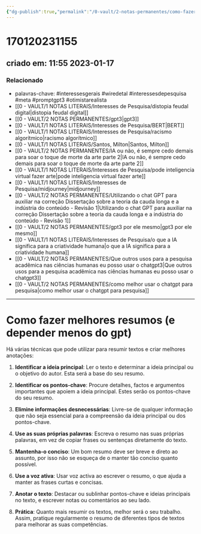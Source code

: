 ```yaml
---
{"dg-publish":true,"permalink":"/0-vault/2-notas-permanentes/como-fazer-melhores-resumos-e-depender-menos-do-gpt/","tags":["permanente","interessesgerais","wiredetal","interessesdepesquisa","meta","promptgpt3","otimistarealista"],"dgHomeLink":true,"dgShowLocalGraph":true,"dgShowFileTree":true,"dgEnableSearch":true}
---
```


# 170120231155
## criado em: 11:55 2023-01-17

### Relacionado
- palavras-chave: #interessesgerais  #wiredetal  #interessesdepesquisa #meta #promptgpt3  #otimistarealista 
- [[0 - VAULT/1 NOTAS LITERAIS/Interesses de Pesquisa/distopia feudal digital\|distopia feudal digital]]
- [[0 - VAULT/2 NOTAS PERMANENTES/gpt3\|gpt3]]
- [[0 - VAULT/1 NOTAS LITERAIS/Interesses de Pesquisa/BERT\|BERT]]
- [[0 - VAULT/1 NOTAS LITERAIS/Interesses de Pesquisa/racismo algorítmico\|racismo algorítmico]]
- [[0 - VAULT/1 NOTAS LITERAIS/Santos, Milton\|Santos, Milton]]
- [[0 - VAULT/2 NOTAS PERMANENTES/IA ou não, é sempre cedo demais para soar o toque de morte da arte parte 2\|IA ou não, é sempre cedo demais para soar o toque de morte da arte parte 2]]
- [[0 - VAULT/1 NOTAS LITERAIS/Interesses de Pesquisa/pode inteligencia virtual fazer arte\|pode inteligencia virtual fazer arte]]
- [[0 - VAULT/1 NOTAS LITERAIS/Interesses de Pesquisa/midjourney\|midjourney]]
- [[0 - VAULT/2 NOTAS PERMANENTES/Utilizando o chat GPT para auxiliar na correção Dissertação sobre a teoria da cauda longa e a indústria do conteúdo - Revisão 1\|Utilizando o chat GPT para auxiliar na correção Dissertação sobre a teoria da cauda longa e a indústria do conteúdo - Revisão 1]]
- [[0 - VAULT/2 NOTAS PERMANENTES/gpt3 por ele mesmo\|gpt3 por ele mesmo]]
- [[0 - VAULT/1 NOTAS LITERAIS/Interesses de Pesquisa/o que a IA significa para a criatividade humana\|o que a IA significa para a criatividade humana]]
- [[0 - VAULT/2 NOTAS PERMANENTES/Que outros usos para a pesquisa acadêmica nas ciências humanas eu posso usar o chatgpt3\|Que outros usos para a pesquisa acadêmica nas ciências humanas eu posso usar o chatgpt3]]
- [[0 - VAULT/2 NOTAS PERMANENTES/como melhor usar o chatgpt para pesquisa\|como melhor usar o chatgpt para pesquisa]]
---
# Como fazer melhores resumos (e depender menos do gpt)

Há várias técnicas que pode utilizar para resumir textos e criar melhores anotações:

1.  **Identificar a ideia principal**: Ler o texto e determinar a ideia principal ou o objetivo do autor. Esta será a base do seu resumo.
    
2.  **Identificar os pontos-chave**: Procure detalhes, factos e argumentos importantes que apoiem a ideia principal. Estes serão os pontos-chave do seu resumo.
    
3.  **Elimine informações desnecessárias**: Livre-se de qualquer informação que não seja essencial para a compreensão da ideia principal ou dos pontos-chave.
    
4.  **Use as suas próprias palavras**: Escreva o resumo nas suas próprias palavras, em vez de copiar frases ou sentenças diretamente do texto.
    
5.  **Mantenha-o conciso**: Um bom resumo deve ser breve e direto ao assunto, por isso não se esqueça de o manter tão conciso quanto possível.
    
6.  **Use a voz ativa**: Usar voz activa ao escrever o resumo, o que ajuda a manter as frases curtas e concisas.
    
7.  **Anotar o texto**: Destacar ou sublinhar pontos-chave e ideias principais no texto, e escrever notas ou comentários ao seu lado.
    
8.  **Prática**: Quanto mais resumir os textos, melhor será o seu trabalho. Assim, pratique regularmente o resumo de diferentes tipos de textos para melhorar as suas competências.

